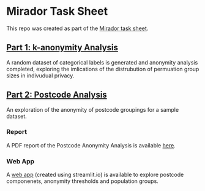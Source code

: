 # Mirador Task Sheet

This repo was created as part of the [Mirador task sheet](https://raw.githubusercontent.com/adhardy/mirador-task-sheet/main/Mirador%20Task%20Sheet%20-%20Feb%202021.pdf).

## [Part 1: k-anonymity Analysis](https://github.com/adhardy/mirador-task-sheet/blob/main/k-anonymity%20analysis/k-anonymity%20analysis.ipynb)

A random dataset of categorical labels is generated and anonymity analysis completed, exploring the imlications of the distrubution of permuation group sizes in indivudual privacy. 

## [Part 2: Postcode Analysis](https://github.com/adhardy/mirador-task-sheet/blob/main/postcode%20analysis/postcodes.ipynb)

An exploration of the anonymity of postcode groupings for a sample dataset.

### Report

A PDF report of the Postcode Anonymity Analysis is available [here](https://raw.githubusercontent.com/adhardy/mirador-task-sheet/main/postcode%20analysis/postcodes_report.pdf).

### Web App

A [web app](https://share.streamlit.io/adhardy/mirador-task-sheet/main) (created using streamlit.io) is available to explore postcode componenets, anonymity thresholds and population groups.


